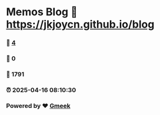 # Memos Blog :link: https://jkjoycn.github.io/blog 
### :page_facing_up: [4](https://jkjoycn.github.io/blog/tag.html) 
### :speech_balloon: 0 
### :hibiscus: 1791 
### :alarm_clock: 2025-04-16 08:10:30 
### Powered by :heart: [Gmeek](https://github.com/Meekdai/Gmeek)
